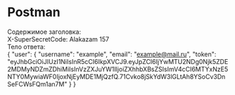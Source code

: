 # Postman
Содержимое заголовка:  
X-SuperSecretCode: Alakazam 157  
Тело ответа:  
{
    "user": {
        "username": "example",
        "email": "example@mail.ru",
        "token": "eyJhbGciOiJIUzI1NiIsInR5cCI6IkpXVCJ9.eyJpZCI6IjYwMTU2NDg0Njk5ZDE2MDMyNDZmZDhiMiIsInVzZXJuYW1lIjoiZXhhbXBsZSIsImV4cCI6MTYxNzE5NTY0MywiaWF0IjoxNjEyMDE1MjQzfQ.71Cvko8jSkYdW3lGLtAh8YSoCv3DnSeFCWsFQm1an7M"
    }
}



